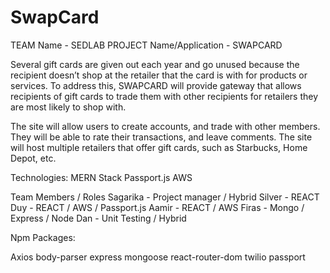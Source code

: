 # SwapCard

TEAM Name - SEDLAB
PROJECT Name/Application - SWAPCARD

Several gift cards are given out each year and go unused because the recipient doesn’t shop at the retailer that the card is with for products or services. To address this, SWAPCARD will provide gateway that allows recipients of gift cards to trade them with other recipients for retailers they are most likely to shop with.

The site will allow users to create accounts, and trade with other members. They will be able to rate their transactions, and leave comments. The site will host multiple retailers that offer gift cards, such as Starbucks, Home Depot, etc.

Technologies:
MERN Stack
Passport.js
AWS

Team Members / Roles
Sagarika - Project manager / Hybrid
Silver - REACT
Duy - REACT / AWS / Passport.js
Aamir - REACT / AWS
Firas - Mongo / Express / Node
Dan - Unit Testing / Hybrid

Npm Packages:

Axios
body-parser
express
mongoose
react-router-dom
twilio
passport

